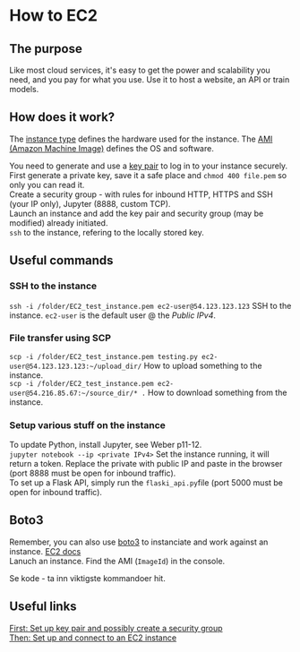 # How to EC2

## The purpose
Like most cloud services, it's easy to get the power and scalability you need, and you pay for what you use.
Use it to host a website, an API or train models.

## How does it work?
The [instance type](https://docs.aws.amazon.com/AWSEC2/latest/UserGuide/instance-types.html) defines the hardware used for the instance. The [AMI (Amazon Machine Image)](https://docs.aws.amazon.com/AWSEC2/latest/UserGuide/ComponentsAMIs.html) defines the OS and software.

You need to generate and use a [key pair](https://eu-west-1.console.aws.amazon.com/ec2/v2/home?region=eu-west-1#KeyPairs:) to log in to your instance securely. First generate a private key, save it a safe place and `chmod 400 file.pem` so only you can read it.<br/>
Create a security group - with rules for inbound HTTP, HTTPS and SSH (your IP only), Jupyter (8888, custom TCP).<br/>
Launch an instance and add the key pair and security group (may be modified) already initiated.<br/>
`ssh` to the instance, refering to the locally stored key.

## Useful commands

### SSH to the instance
`ssh -i /folder/EC2_test_instance.pem ec2-user@54.123.123.123` SSH to the instance. `ec2-user` is the default user @ the *Public IPv4*.<br/>

### File transfer using SCP
`scp -i /folder/EC2_test_instance.pem testing.py ec2-user@54.123.123.123:~/upload_dir/` How to upload something to the instance.<br/>
`scp -i /folder/EC2_test_instance.pem ec2-user@54.216.85.67:~/source_dir/* .` How to download something from the instance.<br/>

### Setup various stuff on the instance
To update Python, install Jupyter, see Weber p11-12.<br/>
`jupyter notebook --ip <private IPv4>`   Set the instance running, it will return a token. Replace the private with public IP and paste in the browser (port 8888 must be open for inbound traffic).<br/>
To set up a Flask API, simply run the `flaski_api.py`file (port 5000 must be open for inbound traffic).<br/>

## Boto3
Remember, you can also use [boto3](https://github.com/espegun/AWS/tree/main/how_to_boto3#ec2-instances) to instanciate and work against an instance.
[EC2 docs](https://boto3.amazonaws.com/v1/documentation/api/latest/reference/services/ec2.html)  
Lanuch an instance. Find the AMI (`ImageId`) in the console.

Se kode - ta inn viktigste kommandoer hit.


## Useful links
[First: Set up key pair and possibly create a security group](https://docs.aws.amazon.com/AWSEC2/latest/UserGuide/get-set-up-for-amazon-ec2.html)<br/>
[Then: Set up and connect to an EC2 instance](https://docs.aws.amazon.com/AWSEC2/latest/UserGuide/EC2_GetStarted.html)<br/>



